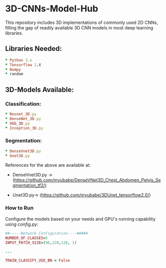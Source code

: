 # 3D-CNNs-Model-Hub

This repository includes 3D implementations of commonly used 2D CNNs, filling the gap of readily available 3D CNN models in most deep learning libraries.

## Libraries Needed:
```ruby
* Python 3.x
* Tensorflow 2.X
* Numpy
* random
```

## 3D-Models Available:

### Classification:
```ruby
* Resnet_3D.py
* DenseNet_3D.py
* VGG_3D.py
* Inception_3D.py
```
### Segmentation:
```ruby
* DenseVnet3D.py
* Unet3D.py
```

References for the above are available at:

* DenseVnet3D.py -> (https://github.com/myubabe/DenseVNet3D_Chest_Abdomen_Pelvis_Segmentation_tf2/)
  
* Unet3D.py-> (https://github.com/myubabe/3DUnet_tensorflow2.0/)

### How to Run
Configure the models based on your needs and GPU's running capability using *config.py*:
```ruby
##-----Network Configuration----#####
NUMBER_OF_CLASSES=5
INPUT_PATCH_SIZE=(96,128,128, 1)

...

TRAIN_CLASSIFY_USE_BN = False

```

